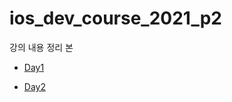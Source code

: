 # ios_dev_course_2021_p2

강의 내용 정리 본 

- [Day1](https://github.com/minimanin/ios_dev_course_2021_p2/blob/master/studybook/day1.md)

- [Day2](https://github.com/minimanin/ios_dev_course_2021_p2/blob/master/studybook/day2.md)
